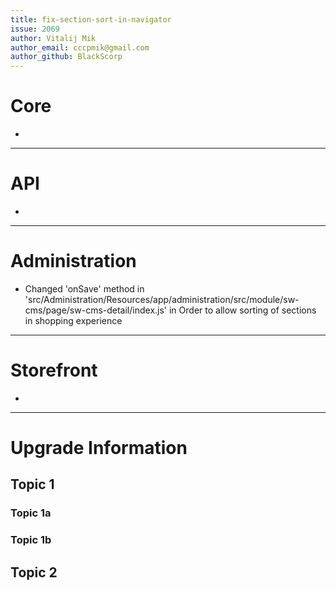 ```yaml
---
title: fix-section-sort-in-navigator
issue: 2069
author: Vitalij Mik
author_email: cccpmik@gmail.com 
author_github: BlackScorp
---
```

# Core
*  
___
# API
*  
___
# Administration
* Changed 'onSave' method in 'src/Administration/Resources/app/administration/src/module/sw-cms/page/sw-cms-detail/index.js' in Order to allow sorting of sections in shopping experience 
___
# Storefront
*  
___
# Upgrade Information
## Topic 1
### Topic 1a
### Topic 1b
## Topic 2
